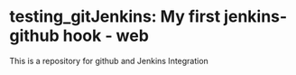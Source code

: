 # testing_gitJenkins: My first jenkins-github hook - web
This is a repository for github and Jenkins Integration
